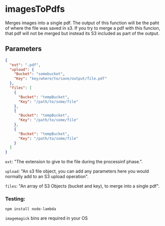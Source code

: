 # imagesToPdfs
Merges images into a single pdf. The output of this function will be the paht of where the file was saved in s3. If
you try to merge a pdf with this funcion, that pdf will not be merged but instead its S3 included as part of the output.

## Parameters

```json
{
  "ext": ".pdf",
  "upload": {
    "Bucket": "somebucket",
    "Key": "key/where/to/save/output/file.pdf"
  },
  "files": [
    {
      "Bucket": "tempBucket",
      "Key": "/path/to/some/file"
    },
    {
      "Bucket": "tempBucket",
      "Key": "/path/to/some/file"
    },
    {
      "Bucket": "tempBucket",
      "Key": "/path/to/some/file"
    }
  ]
}  
```

`ext`: "The extension to give to the file during the processinf phase.".

`upload`: "An s3 file object, you can add any parameters here you would normally add to an S3 upload operation".

`files`: "An array of S3 Objects (bucket and key), to merge into a single pdf".

### Testing: 

`npm install node-lambda`

`imagemagick` bins are required in your OS